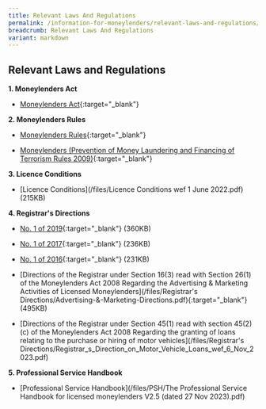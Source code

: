```yaml
---
title: Relevant Laws And Regulations
permalink: /information-for-moneylenders/relevant-laws-and-regulations/
breadcrumb: Relevant Laws And Regulations
variant: markdown
---
```

Relevant Laws and Regulations
---
**1. Moneylenders Act**<br>
* [Moneylenders Act](https://sso.agc.gov.sg/Act/MA2008){:target="_blank"}

**2. Moneylenders Rules**<br>
* [Moneylenders Rules](https://sso.agc.gov.sg/SL/MA2008-S72-2009?DocDate=20181116){:target="_blank"}
  
* [Moneylenders (Prevention of Money Laundering and Financing of Terrorism Rules 2009)](https://sso.agc.gov.sg/SL/MA2008-S73-2009?DocDate=20150831){:target="_blank"}

**3. Licence Conditions**<br>
* [Licence Conditions](/files/Licence Conditions wef 1 June 2022.pdf) (215KB)

**4. Registrar's Directions**<br>
* [No. 1 of 2019](/files/Registrar's-Directions-1-of-2019.pdf){:target="_blank"} (360KB)

* [No. 1 of 2017](/files/Registrar'sDirectionsNo.1of2017.pdf){:target="_blank"} (236KB)

* [No. 1 of 2016](/files/Registrar'sDirectionsNo1of2016(26Jan2016).pdf){:target="_blank"} (231KB)

* [Directions of the Registrar under Section 16(3) read with Section 26(1) of the Moneylenders Act 2008 Regarding the Advertising &amp; Marketing Activities of Licensed Moneylenders](/files/Registrar's Directions/Advertising-&amp;-Marketing-Directions.pdf){:target="_blank"} (495KB)
* [Directions of the Registrar under Section 45(1) read with section 45(2)(c) of the Moneylenders Act 2008 Regarding the granting of loans relating to the purchase or hiring of motor vehicles](/files/Registrar's Directions/Registrar_s_Direction_on_Motor_Vehicle_Loans_wef_6_Nov_2023.pdf)

**5. Professional Service Handbook**<br>
* [Professional Service Handbook](/files/PSH/The Professional Service Handbook for licensed moneylenders V2.5 (dated 27 Nov 2023).pdf)